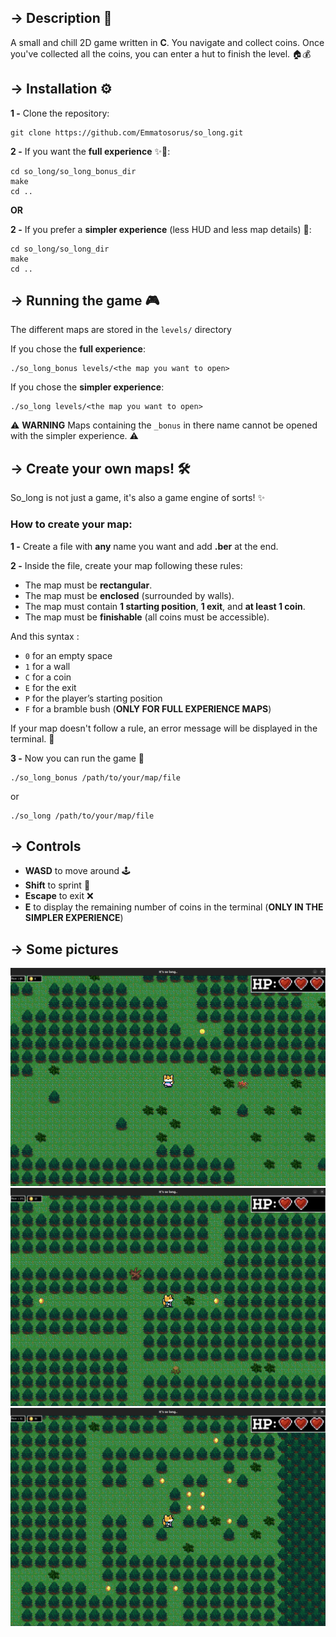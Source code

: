 ## → Description 📝
A small and chill 2D game written in **C**. You navigate and collect coins. Once you've collected all the coins, you can enter a hut to finish the level. 🏠💰

## → Installation ⚙️
**1 -** Clone the repository:
```
git clone https://github.com/Emmatosorus/so_long.git
```
**2 -** If you want the **full experience** ✨💅:
```
cd so_long/so_long_bonus_dir
make
cd ..
```
**OR**

**2 -** If you prefer a **simpler experience** (less HUD and less map details) 🥺:
```
cd so_long/so_long_dir
make
cd ..
```

## → Running the game 🎮
The different maps are stored in the `levels/` directory

If you chose the **full experience**:
```
./so_long_bonus levels/<the map you want to open>
```
If you chose the **simpler experience**:
```
./so_long levels/<the map you want to open>
```
⚠️ **WARNING** Maps containing the `_bonus` in there name cannot be opened with the simpler experience. ⚠️

## → Create your own maps! 🛠️
So_long is not just a game, it's also a game engine of sorts! ✨

### How to create your map:
**1 -** Create a file with **any** name you want and add **.ber** at the end.

**2 -** Inside the file, create your map following these rules:
  - The map must be **rectangular**.
  - The map must be **enclosed** (surrounded by walls).
  - The map must contain **1 starting position**, **1 exit**, and **at least 1 coin**.
  - The map must be **finishable** (all coins must be accessible). 
      
And this syntax :
  - `0` for an empty space
  - `1` for a wall
  - `C` for a coin
  - `E` for the exit
  - `P` for the player’s starting position
  - `F` for a bramble bush (**ONLY FOR FULL EXPERIENCE MAPS**)
  
If your map doesn't follow a rule, an error message will be displayed in the terminal. 🚨

**3 -** Now you can run the game 🥳
```
./so_long_bonus /path/to/your/map/file
```
or
```
./so_long /path/to/your/map/file
```

## → Controls
- **WASD** to move around 🕹️
- **Shift** to sprint 💨
- **Escape** to exit ❌
- **E** to display the remaining number of coins in the terminal (**ONLY IN THE SIMPLER EXPERIENCE**)

## → Some pictures
![Illustration 1](https://github.com/Emmatosorus/so_long/blob/main/sprites/repo/illustration1.png?raw=true)
![Illustration 2](https://github.com/Emmatosorus/so_long/blob/main/sprites/repo/illustration2.png?raw=true)
![Illustration 3](https://github.com/Emmatosorus/so_long/blob/main/sprites/repo/illustration3.png?raw=true)
